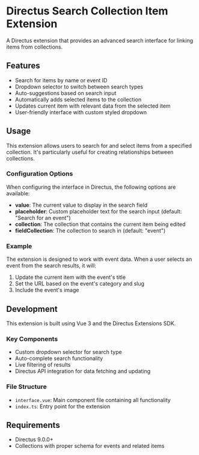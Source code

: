# Directus Search Collection Item Extension

A Directus extension that provides an advanced search interface for linking items from collections.

## Features

- Search for items by name or event ID
- Dropdown selector to switch between search types
- Auto-suggestions based on search input
- Automatically adds selected items to the collection
- Updates current item with relevant data from the selected item
- User-friendly interface with custom styled dropdown

## Usage

This extension allows users to search for and select items from a specified collection. It's particularly useful for creating relationships between collections.

### Configuration Options

When configuring the interface in Directus, the following options are available:

- **value**: The current value to display in the search field
- **placeholder**: Custom placeholder text for the search input (default: "Search for an event")
- **collection**: The collection that contains the current item being edited
- **fieldCollection**: The collection to search in (default: "event")

### Example

The extension is designed to work with event data. When a user selects an event from the search results, it will:

1. Update the current item with the event's title
2. Set the URL based on the event's category and slug
3. Include the event's image

## Development

This extension is built using Vue 3 and the Directus Extensions SDK.

### Key Components

- Custom dropdown selector for search type
- Auto-complete search functionality
- Live filtering of results
- Directus API integration for data fetching and updating

### File Structure

- `interface.vue`: Main component file containing all functionality
- `index.ts`: Entry point for the extension

## Requirements

- Directus 9.0.0+
- Collections with proper schema for events and related items
